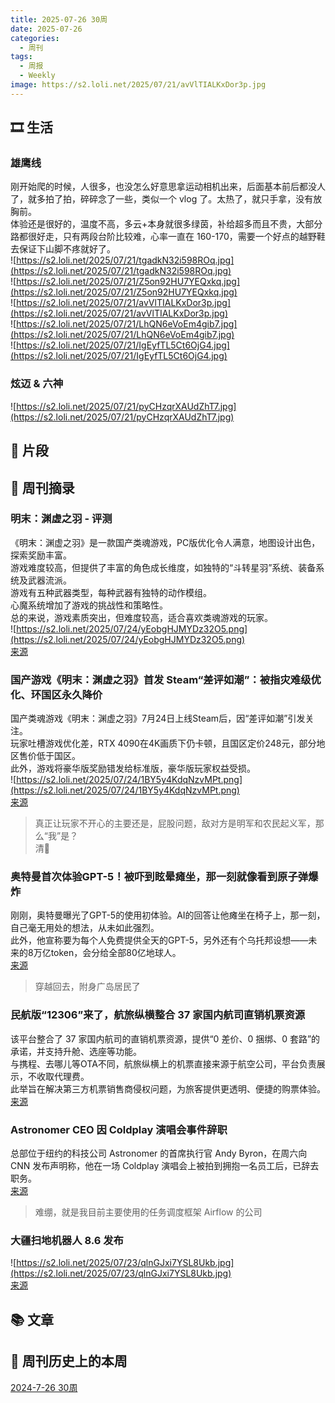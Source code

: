 ```yaml
---
title: 2025-07-26 30周
date: 2025-07-26
categories:
  - 周刊
tags:
  - 周报
  - Weekly
image: https://s2.loli.net/2025/07/21/avVlTIALKxDor3p.jpg
---
```

## 🎞️ 生活
### 雄鹰线
刚开始爬的时候，人很多，也没怎么好意思拿运动相机出来，后面基本前后都没人了，就多拍了拍，碎碎念了一些，类似一个 vlog 了。太热了，就只手拿，没有放胸前。  
体验还是很好的，温度不高，多云+本身就很多绿茵，补给超多而且不贵，大部分路都很好走，只有两段台阶比较难，心率一直在 160-170，需要一个好点的越野鞋去保证下山脚不疼就好了。  
![https://s2.loli.net/2025/07/21/tgadkN32i598ROq.jpg](https://s2.loli.net/2025/07/21/tgadkN32i598ROq.jpg)  
![https://s2.loli.net/2025/07/21/Z5on92HU7YEQxkq.jpg](https://s2.loli.net/2025/07/21/Z5on92HU7YEQxkq.jpg)  
![https://s2.loli.net/2025/07/21/avVlTIALKxDor3p.jpg](https://s2.loli.net/2025/07/21/avVlTIALKxDor3p.jpg)  
![https://s2.loli.net/2025/07/21/LhQN6eVoEm4gib7.jpg](https://s2.loli.net/2025/07/21/LhQN6eVoEm4gib7.jpg)  
![https://s2.loli.net/2025/07/21/IgEyfTL5Ct6OjG4.jpg](https://s2.loli.net/2025/07/21/IgEyfTL5Ct6OjG4.jpg)

### 炫迈 & 六神
![https://s2.loli.net/2025/07/21/pyCHzqrXAUdZhT7.jpg](https://s2.loli.net/2025/07/21/pyCHzqrXAUdZhT7.jpg)

## 💭 片段


## 📰 周刊摘录
### 明末：渊虚之羽 - 评测
《明末：渊虚之羽》是一款国产类魂游戏，PC版优化令人满意，地图设计出色，探索奖励丰富。  
游戏难度较高，但提供了丰富的角色成长维度，如独特的“斗转星羽”系统、装备系统及武器流派。  
游戏有五种武器类型，每种武器有独特的动作模组。  
心魔系统增加了游戏的挑战性和策略性。  
总的来说，游戏素质突出，但难度较高，适合喜欢类魂游戏的玩家。  
![https://s2.loli.net/2025/07/24/yEobgHJMYDz32O5.png](https://s2.loli.net/2025/07/24/yEobgHJMYDz32O5.png)  
[来源](https://www.ign.com.cn/wuchangff/55272/review/ming-mo-yuan-xu-zhi-yu-ping-ce-9-fen-ign-zhong-guo)

### 国产游戏《明末：渊虚之羽》首发 Steam“差评如潮”：被指灾难级优化、环国区永久降价
国产类魂游戏《明末：渊虚之羽》7月24日上线Steam后，因“差评如潮”引发关注。  
玩家吐槽游戏优化差，RTX 4090在4K画质下仍卡顿，且国区定价248元，部分地区售价低于国区。  
此外，游戏将豪华版奖励错发给标准版，豪华版玩家权益受损。  
![https://s2.loli.net/2025/07/24/1BY5y4KdqNzvMPt.png](https://s2.loli.net/2025/07/24/1BY5y4KdqNzvMPt.png)  
[来源](https://www.ithome.com/0/870/430.htm)
> 真正让玩家不开心的主要还是，屁股问题，敌对方是明军和农民起义军，那么“我”是？  
清🐶

### 奥特曼首次体验GPT-5！被吓到眩晕瘫坐，那一刻就像看到原子弹爆炸
刚刚，奥特曼曝光了GPT-5的使用初体验。AI的回答让他瘫坐在椅子上，那一刻，自己毫无用处的想法，从未如此强烈。  
此外，他宣称要为每个人免费提供全天的GPT-5，另外还有个乌托邦设想——未来的8万亿token，会分给全部80亿地球人。  
[来源](https://mp.weixin.qq.com/s/W2CEoudADgwVcGGVTRTeGg)
> 穿越回去，附身广岛居民了

### 民航版“12306”来了，航旅纵横整合 37 家国内航司直销机票资源
该平台整合了 37 家国内航司的直销机票资源，提供“0 差价、0 捆绑、0 套路”的承诺，并支持升舱、选座等功能。  
与携程、去哪儿等OTA不同，航旅纵横上的机票直接来源于航空公司，平台负责展示，不收取代理费。  
此举旨在解决第三方机票销售商侵权问题，为旅客提供更透明、便捷的购票体验。  
[来源](https://www.ithome.com/0/869/523.htm)

### Astronomer CEO 因 Coldplay 演唱会事件辞职
总部位于纽约的科技公司 Astronomer 的首席执行官 Andy Byron，在周六向 CNN 发布声明称，他在一场 Coldplay 演唱会上被拍到拥抱一名员工后，已辞去职务。  
[来源](https://edition.cnn.com/2025/07/19/business/andy-byron-astronomer-ceo-resigns)
> 难绷，就是我目前主要使用的任务调度框架 Airflow 的公司

### 大疆扫地机器人 8.6 发布
![https://s2.loli.net/2025/07/23/qlnGJxi7YSL8Ukb.jpg](https://s2.loli.net/2025/07/23/qlnGJxi7YSL8Ukb.jpg)  
[来源](https://mp.weixin.qq.com/s/N1zCwWY-ZWxHTM---0Dvvg)

## 📚 文章


## 📜 周刊历史上的本周
[2024-7-26 30周](https://2han99siegward.github.io/posts/2024W30/)
